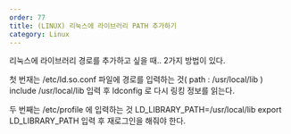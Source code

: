 ```yaml
---
order: 77
title: (LINUX) 리눅스에 라이브러리 PATH 추가하기
category: Linux
---
```


리눅스에 라이브러리 경로를 추가하고 싶을 때..
2가지 방법이 있다.

첫 번재는 /etc/ld.so.conf 파일에 경로를 입력하는 것( path : /usr/local/lib )
include /usr/local/lib
입력 후 ldconfig 로 다시 링킹 정보를 읽는다.

두 번째는 /etc/profile 에 입력하는 것
LD_LIBRARY_PATH=/usr/local/lib
export LD_LIBRARY_PATH
입력 후 재로그인을 해줘야 한다.
